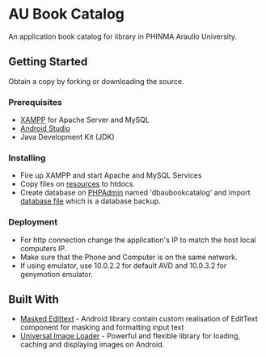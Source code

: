 # AU Book Catalog
An application book catalog for library in PHINMA Araullo University.

## Getting Started
Obtain a copy by forking or downloading the source.

### Prerequisites
* [XAMPP](https://www.apachefriends.org/download.html) for Apache Server and MySQL
* [Android Studio](https://developer.android.com/studio/index.html)
* Java Development Kit (JDK)

### Installing
* Fire up XAMPP and start Apache and MySQL Services
* Copy files on [resources](https://github.com/zd-zero/AU-Book-Catalog/tree/master/resources/htdocs) to htdocs.
* Create database on [PHPAdmin](localhost/phpmyadmin) named 'dbaubookcatalog' and import [database file](https://github.com/zd-zero/AU-Book-Catalog/blob/master/resources/dbaubookcatalog.sql) which is a database backup.

### Deployment
* For http connection change the application's IP to match the host local computers IP.
* Make sure that the Phone and Computer is on the same network.
* If using emulator, use 10.0.2.2 for default AVD and 10.0.3.2 for genymotion emulator.

## Built With
* [Masked Edittext](https://github.com/pinball83/Masked-Edittext) - Android library contain custom realisation of EditText component for masking and formatting input text
* [Universal Image Loader](https://github.com/nostra13/Android-Universal-Image-Loader) - Powerful and flexible library for loading, caching and displaying images on Android.
